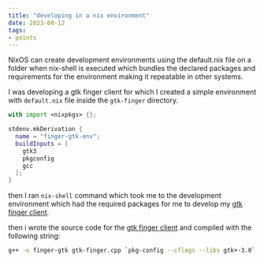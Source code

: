 ```yaml
---
title: "developing in a nix environment"
date: 2023-08-12
tags:
- points
---
```

NixOS can create development environments using the default.nix file on a folder when nix-shell is executed which bundles the declared packages and requirements for the environment making it repeatable in other systems.

I was developing a gtk finger client for which I created a simple environment with `default.nix` file inside the `gtk-finger` directory.

```nix
with import <nixpkgs> {};

stdenv.mkDerivation {
  name = "finger-gtk-env";
  buildInputs = [
    gtk3
    pkgconfig
    gcc
  ];
}
```

then I ran `nix-shell` command which took me to the development environment which had the required packages for me to develop my [gtk finger client](nodes/gtk%20finger%20client.md).

then i wrote the source code for the [gtk finger client](nodes/gtk%20finger%20client.md) and compiled with the following string:
```bash
g++ -o finger-gtk gtk-finger.cpp `pkg-config --cflags --libs gtk+-3.0`
```

